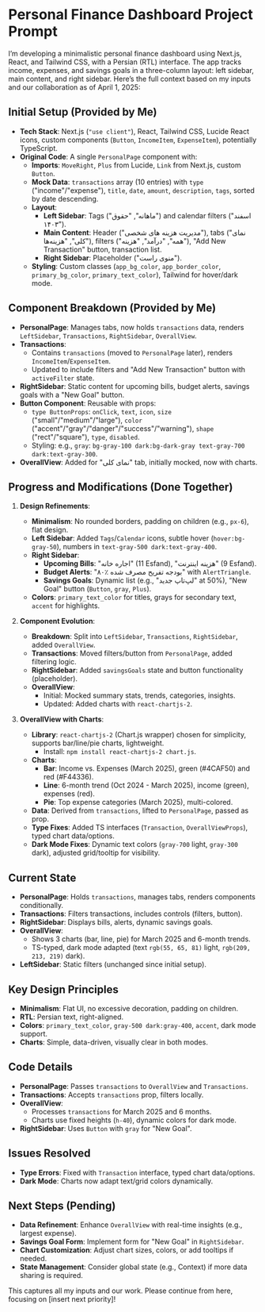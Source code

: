 # Personal Finance Dashboard Project Prompt

I’m developing a minimalistic personal finance dashboard using Next.js, React, and Tailwind CSS, with a Persian (RTL) interface. The app tracks income, expenses, and savings goals in a three-column layout: left sidebar, main content, and right sidebar. Here’s the full context based on my inputs and our collaboration as of April 1, 2025:

## Initial Setup (Provided by Me)
- **Tech Stack**: Next.js (`"use client"`), React, Tailwind CSS, Lucide React icons, custom components (`Button`, `IncomeItem`, `ExpenseItem`), potentially TypeScript.
- **Original Code**: A single `PersonalPage` component with:
  - **Imports**: `MoveRight`, `Plus` from Lucide, `Link` from Next.js, custom `Button`.
  - **Mock Data**: `transactions` array (10 entries) with `type` ("income"/"expense"), `title`, `date`, `amount`, `description`, `tags`, sorted by date descending.
  - **Layout**: 
    - **Left Sidebar**: Tags ("ماهانه", "حقوق") and calendar filters ("اسفند ۱۴۰۳").
    - **Main Content**: Header ("مدیریت هزینه های شخصی"), tabs ("نمای کلی", "هزینه‌ها"), filters ("همه", "درآمد", "هزینه"), "Add New Transaction" button, transaction list.
    - **Right Sidebar**: Placeholder ("منوی راست").
  - **Styling**: Custom classes (`app_bg_color`, `app_border_color`, `primary_bg_color`, `primary_text_color`), Tailwind for hover/dark mode.

## Component Breakdown (Provided by Me)
- **PersonalPage**: Manages tabs, now holds `transactions` data, renders `LeftSidebar`, `Transactions`, `RightSidebar`, `OverallView`.
- **Transactions**: 
  - Contains `transactions` (moved to `PersonalPage` later), renders `IncomeItem`/`ExpenseItem`.
  - Updated to include filters and "Add New Transaction" button with `activeFilter` state.
- **RightSidebar**: Static content for upcoming bills, budget alerts, savings goals with a "New Goal" button.
- **Button Component**: Reusable with props:
  - `type ButtonProps`: `onClick`, `text`, `icon`, `size` ("small"/"medium"/"large"), `color` ("accent"/"gray"/"danger"/"success"/"warning"), `shape` ("rect"/"square"), `type`, `disabled`.
  - Styling: e.g., `gray`: `bg-gray-100 dark:bg-dark-gray text-gray-700 dark:text-gray-300`.
- **OverallView**: Added for "نمای کلی" tab, initially mocked, now with charts.

## Progress and Modifications (Done Together)
1. **Design Refinements**:
   - **Minimalism**: No rounded borders, padding on children (e.g., `px-6`), flat design.
   - **Left Sidebar**: Added `Tags`/`Calendar` icons, subtle hover (`hover:bg-gray-50`), numbers in `text-gray-500 dark:text-gray-400`.
   - **Right Sidebar**: 
     - **Upcoming Bills**: "اجاره خانه" (11 Esfand), "هزینه اینترنت" (9 Esfand).
     - **Budget Alerts**: "۸۰٪ بودجه تفریح مصرف شده" with `AlertTriangle`.
     - **Savings Goals**: Dynamic list (e.g., "لپ‌تاپ جدید" at 50%), "New Goal" button (`Button`, `gray`, `Plus`).
   - **Colors**: `primary_text_color` for titles, grays for secondary text, `accent` for highlights.

2. **Component Evolution**:
   - **Breakdown**: Split into `LeftSidebar`, `Transactions`, `RightSidebar`, added `OverallView`.
   - **Transactions**: Moved filters/button from `PersonalPage`, added filtering logic.
   - **RightSidebar**: Added `savingsGoals` state and button functionality (placeholder).
   - **OverallView**: 
     - Initial: Mocked summary stats, trends, categories, insights.
     - Updated: Added charts with `react-chartjs-2`.

3. **OverallView with Charts**:
   - **Library**: `react-chartjs-2` (Chart.js wrapper) chosen for simplicity, supports bar/line/pie charts, lightweight.
     - Install: `npm install react-chartjs-2 chart.js`.
   - **Charts**:
     - **Bar**: Income vs. Expenses (March 2025), green (#4CAF50) and red (#F44336).
     - **Line**: 6-month trend (Oct 2024 - March 2025), income (green), expenses (red).
     - **Pie**: Top expense categories (March 2025), multi-colored.
   - **Data**: Derived from `transactions`, lifted to `PersonalPage`, passed as prop.
   - **Type Fixes**: Added TS interfaces (`Transaction`, `OverallViewProps`), typed chart data/options.
   - **Dark Mode Fixes**: Dynamic text colors (`gray-700` light, `gray-300` dark), adjusted grid/tooltip for visibility.

## Current State
- **PersonalPage**: Holds `transactions`, manages tabs, renders components conditionally.
- **Transactions**: Filters transactions, includes controls (filters, button).
- **RightSidebar**: Displays bills, alerts, dynamic savings goals.
- **OverallView**: 
  - Shows 3 charts (bar, line, pie) for March 2025 and 6-month trends.
  - TS-typed, dark mode adapted (text `rgb(55, 65, 81)` light, `rgb(209, 213, 219)` dark).
- **LeftSidebar**: Static filters (unchanged since initial setup).

## Key Design Principles
- **Minimalism**: Flat UI, no excessive decoration, padding on children.
- **RTL**: Persian text, right-aligned.
- **Colors**: `primary_text_color`, `gray-500 dark:gray-400`, `accent`, dark mode support.
- **Charts**: Simple, data-driven, visually clear in both modes.

## Code Details
- **PersonalPage**: Passes `transactions` to `OverallView` and `Transactions`.
- **Transactions**: Accepts `transactions` prop, filters locally.
- **OverallView**: 
  - Processes `transactions` for March 2025 and 6 months.
  - Charts use fixed heights (`h-40`), dynamic colors for dark mode.
- **RightSidebar**: Uses `Button` with `gray` for "New Goal".

## Issues Resolved
- **Type Errors**: Fixed with `Transaction` interface, typed chart data/options.
- **Dark Mode**: Charts now adapt text/grid colors dynamically.

## Next Steps (Pending)
- **Data Refinement**: Enhance `OverallView` with real-time insights (e.g., largest expense).
- **Savings Goal Form**: Implement form for "New Goal" in `RightSidebar`.
- **Chart Customization**: Adjust chart sizes, colors, or add tooltips if needed.
- **State Management**: Consider global state (e.g., Context) if more data sharing is required.

This captures all my inputs and our work. Please continue from here, focusing on [insert next priority]!